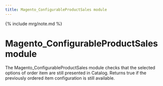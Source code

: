 ```yaml
---
title: Magento_ConfigurableProductSales module
---
```


{% include mrg/note.md %}

# Magento_ConfigurableProductSales module

The Magento_ConfigurableProductSales module checks that the selected options of order item are still presented in
Catalog. Returns true if the previously ordered item configuration is still available. 
